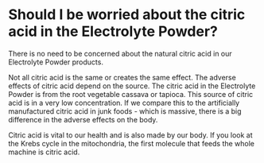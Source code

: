 # Should I be worried about the citric acid in the Electrolyte Powder?

There is no need to be concerned about the natural citric acid in our Electrolyte Powder products.

Not all citric acid is the same or creates the same effect. The adverse effects of citric acid depend on the source. The citric acid in the Electrolyte Powder is from the root vegetable cassava or tapioca. This source of citric acid is in a very low concentration. If we compare this to the artificially manufactured citric acid in junk foods - which is massive, there is a big difference in the adverse effects on the body.

Citric acid is vital to our health and is also made by our body. If you look at the Krebs cycle in the mitochondria, the first molecule that feeds the whole machine is citric acid.